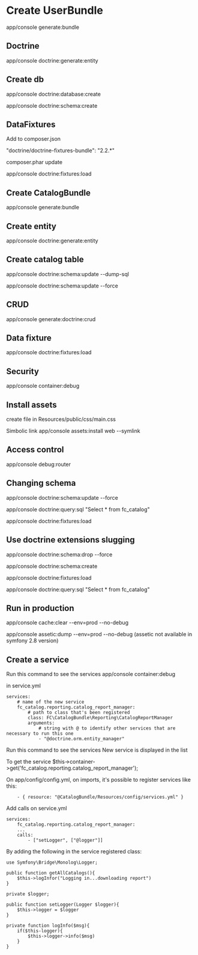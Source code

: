 # Create UserBundle

app/console generate:bundle

## Doctrine

app/console doctrine:generate:entity

## Create db

app/console doctrine:database:create

app/console doctrine:schema:create

## DataFixtures

Add to composer.json

"doctrine/doctrine-fixtures-bundle": "2.2.*"

composer.phar update

app/console doctrine:fixtures:load

## Create CatalogBundle

app/console generate:bundle

## Create entity

app/console doctrine:generate:entity

## Create catalog table

app/console doctrine:schema:update --dump-sql

app/console doctrine:schema:update --force

## CRUD

app/console generate:doctrine:crud

## Data fixture

app/console doctrine:fixtures:load

## Security

app/console container:debug  

## Install assets

create file in Resources/public/css/main.css

Simbolic link
app/console assets:install web --symlink

## Access control

app/console debug:router

## Changing schema

app/console doctrine:schema:update --force

app/console doctrine:query:sql "Select * from fc_catalog"

app/console doctrine:fixtures:load

## Use doctrine extensions slugging

app/console doctrine:schema:drop --force

app/console doctrine:schema:create

app/console doctrine:fixtures:load

app/console doctrine:query:sql "Select * from fc_catalog"

## Run in production

app/console cache:clear --env=prod --no-debug

app/console assetic:dump --env=prod --no-debug (assetic not available in symfony 2.8 version)

## Create a service

Run this command to see the services
app/console container:debug  

in service.yml

```
services:
    # name of the new service
    fc_catalog.reporting.catalog_report_manager:
        # path to class that's been registered
        class: FC\CatalogBundle\Reporting\CatalogReportManager
        arguments:
            # string with @ to identify other services that are necessary to run this one
            - "@doctrine.orm.entity_manager"
```

Run this command to see the services
New service is displayed in the list

To get the service
$this->container->get('fc_catalog.reporting.catalog_report_manager');

On app/config/config.yml, on imports, it's possible to register services like this:
```
    - { resource: "@CatalogBundle/Resources/config/services.yml" }
```

Add calls on service.yml
```
services:
    fc_catalog.reporting.catalog_report_manager:
    ...
    calls:
        - ["setLogger", ["@logger"]]
```

By adding the following in the service registered class:
```
use Symfony\Bridge\Monolog\Logger;

public function getAllCatalogs(){
    $this->logInfor("Logging in...downloading report")
}

private $logger; 

public function setLogger(Logger $logger){
    $this->logger = $logger
}

private function logInfo($msg){
    if($this-logger){
        $this->logger->info($msg)
    }
}
```